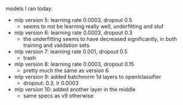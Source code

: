 models I ran today:

- mlp version 5: learning rate 0.0003, dropout 0.5
	- seems to not be learning really well, underfitting and stuf
- mlp version 6: learning rate 0.0003, dropout 0.3
	- the underfitting seems to have decreased significantly, in both training and validation sets
- mlp version 7: learning rate 0.001, dropout 0.5
	- trash
- mlp version 8: learning rate 0.0003, dropout 0.15
	- pretty much the same as version 6
- mlp version 9: added batchnorm 1d layers to openlclassifier
	- dropout: 0.3, lr 0.0003
- mlp version 10: added another layer in the middle
	- same specs as v9 otherwise
